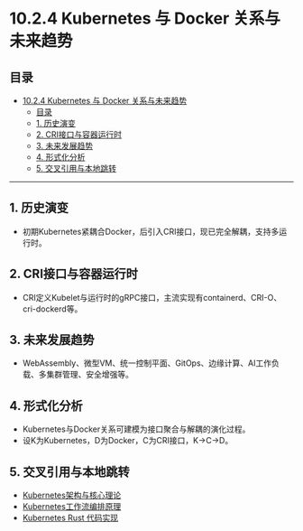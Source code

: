# 10.2.4 Kubernetes 与 Docker 关系与未来趋势

## 目录

- [10.2.4 Kubernetes 与 Docker 关系与未来趋势](#1024-kubernetes-与-docker-关系与未来趋势)
  - [目录](#目录)
  - [1. 历史演变](#1-历史演变)
  - [2. CRI接口与容器运行时](#2-cri接口与容器运行时)
  - [3. 未来发展趋势](#3-未来发展趋势)
  - [4. 形式化分析](#4-形式化分析)
  - [5. 交叉引用与本地跳转](#5-交叉引用与本地跳转)

---

## 1. 历史演变

- 初期Kubernetes紧耦合Docker，后引入CRI接口，现已完全解耦，支持多运行时。

## 2. CRI接口与容器运行时

- CRI定义Kubelet与运行时的gRPC接口，主流实现有containerd、CRI-O、cri-dockerd等。

## 3. 未来发展趋势

- WebAssembly、微型VM、统一控制平面、GitOps、边缘计算、AI工作负载、多集群管理、安全增强等。

## 4. 形式化分析

- Kubernetes与Docker关系可建模为接口聚合与解耦的演化过程。
- 设K为Kubernetes，D为Docker，C为CRI接口，K→C→D。

## 5. 交叉引用与本地跳转

- [Kubernetes架构与核心理论](10.2.1_Kubernetes_Architecture.md)
- [Kubernetes工作流编排原理](10.2.2_Kubernetes_Workflow_Orchestration.md)
- [Kubernetes Rust 代码实现](10.2.3_Kubernetes_Rust_Examples.md)
